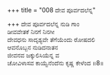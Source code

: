 +++
title = "008 ದೇವ ಪೂರ್ವದಲೆನ್ನ"

+++
ದೇವ ಪೂರ್ವದಲೆನ್ನ ನುಡಿ ಗಾಂ  
ಡೀವವೇತಕೆ ನಿನಗೆ ನಿನಗೀ  
ದೇವಧನು ಸಾದೃಶ್ಯವೇ ತೆಗೆಯೆಂದು ರೋಷದಲಿ  
ಆವನೊಬ್ಬನ ನುಡಿದನಾತನ  
ಜೀವನವ ಜಕ್ಕುಲಿಸಿಯೆನ್ನ ವ  
ಚೋವಿಳಾಸವ ಕಾಯ್ವೆನೆಂದೆನು ಕೃಷ್ಣ ಕೇಳೆಂದ      ॥8॥